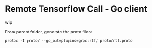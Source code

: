 # Remote Tensorflow Call - Go client
wip

From parent folder, generate the proto files:

```
protoc -I proto/ --go_out=plugins=grpc:rtf/ proto/rtf.proto 
```
